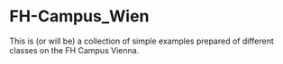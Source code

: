 # FH-Campus_Wien
This is (or will be) a collection of simple examples prepared of different classes on the FH Campus Vienna.
